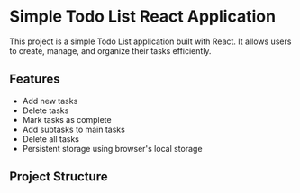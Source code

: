 # Simple Todo List React Application

This project is a simple Todo List application built with React. It allows users to create, manage, and organize their tasks efficiently.

## Features

- Add new tasks
- Delete tasks
- Mark tasks as complete
- Add subtasks to main tasks
- Delete all tasks
- Persistent storage using browser's local storage

## Project Structure